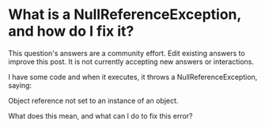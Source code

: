 
# What is a NullReferenceException, and how do I fix it?










This question's answers are a community effort. Edit existing answers to improve this post. It is not currently accepting new answers or interactions.
                        
                    





I have some code and when it executes, it throws a NullReferenceException, saying:

Object reference not set to an instance of an object.

What does this mean, and what can I do to fix this error?

        